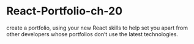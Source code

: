 # React-Portfolio-ch-20
create a portfolio, using your new React skills to help set you apart from other developers whose portfolios don’t use the latest technologies.

